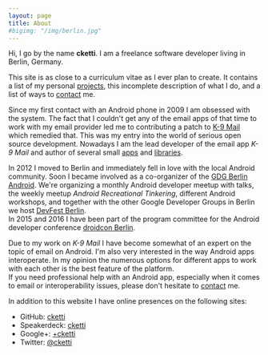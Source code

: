 ```yaml
---
layout: page
title: About
#bigimg: "/img/berlin.jpg"
---
```


Hi, I go by the name **cketti**. I am a freelance software developer living in Berlin, Germany.

This site is as close to a curriculum vitae as I ever plan to create. It contains a list of my personal [projects](/projects/), this incomplete description of what I do, and a list of ways to [contact](/contact/) me.

Since my first contact with an Android phone in 2009 I am obsessed with the system. The fact that I couldn't get any of the email apps of that time to work with my email provider led me to contributing a patch to [K-9 Mail](https://github.com/k9mail/k-9) which remedied that. This was my entry into the world of serious open source development. Nowadays I am the lead developer of the email app *K-9 Mail* and author of several small [apps](/projects/#apps) and [libraries](/projects/#libraries).

In 2012 I moved to Berlin and immediately fell in love with the local Android community. Soon I became involved as a co-organizer of the [GDG Berlin Android](http://www.meetup.com/GDG-Berlin-Android/). We're organizing a monthly Android developer meetup with talks, the weekly meetup *Android Recreational Tinkering*, different Android workshops, and together with the other Google Developer Groups in Berlin we host [DevFest Berlin](http://devfest-berlin.de/).  
In 2015 and 2016 I have been part of the program committee for the Android developer conference [droidcon Berlin](http://droidcon.de/).

Due to my work on *K-9 Mail* I have become somewhat of an expert on the topic of email on Android. I'm also very interested in the way Android apps interoperate. In my opinion the numerous options for different apps to work with each other is the best feature of the platform.  
If you need professional help with an Android app, especially when it comes to email or interoperability issues, please don't hesitate to [contact](/contact/) me.


In addition to this website I have online presences on the following sites:

* GitHub: [cketti](https://github.com/cketti)
* Speakerdeck: [cketti](https://speakerdeck.com/cketti)
* Google+: [+cketti](https://plus.google.com/+cketti)
* Twitter: [@cketti](https://twitter.com/cketti)
